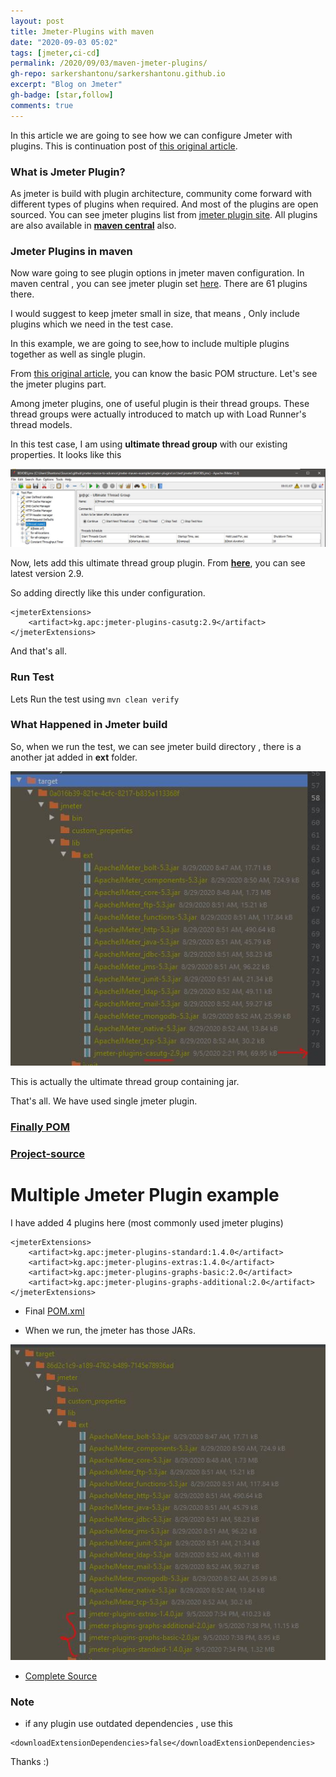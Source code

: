 ```yaml
---
layout: post
title: Jmeter-Plugins with maven
date: "2020-09-03 05:02"
tags: [jmeter,ci-cd]
permalink: /2020/09/03/maven-jmeter-plugins/
gh-repo: sarkershantonu/sarkershantonu.github.io
excerpt: "Blog on Jmeter"
gh-badge: [star,follow]
comments: true
---
```

In this article we are going to see how we can configure Jmeter with plugins. This is continuation post of [this original article](https://sarkershantonu.github.io/2020/08/28/maven-jmeter/).

### What is Jmeter Plugin? 
As jmeter is build with plugin architecture, community come forward with different types of plugins when required. And most of the plugins are open sourced. 
You can see jmeter plugins list from [jmeter plugin site](https://jmeter-plugins.org/). All plugins are also available in [**maven central**](https://mvnrepository.com/artifact/kg.apc) also. 

### Jmeter Plugins in maven
Now ware going to see plugin options in jmeter maven configuration. In maven central , you can see jmeter plugin set [here](https://mvnrepository.com/artifact/kg.apc). There are 61 plugins there. 

I would suggest to keep jmeter small in size, that means , Only include plugins which we need in the test case. 

In this example, we are going to see,how to include multiple plugins together as well as single plugin. 

From [this original article](https://sarkershantonu.github.io/2020/08/28/maven-jmeter/), you can know the basic POM structure. Let's see the jmeter plugins part. 

Among jmeter plugins, one of useful plugin is their thread groups. These thread groups were actually introduced to match up with Load Runner's thread models. 

In this test case, I am using **ultimate thread group** with our existing properties. It looks like this 

![ultimate-thread-group](/images/jmeter-maven/ultimate-threadGroup.JPG)

Now, lets add this ultimate thread group plugin. From [**here**](https://mvnrepository.com/artifact/kg.apc/jmeter-plugins-casutg), you can see latest version 2.9. 

So adding directly like this under configuration. 

```
<jmeterExtensions>
    <artifact>kg.apc:jmeter-plugins-casutg:2.9</artifact>
</jmeterExtensions>
```

And that's all. 
### Run Test 
Lets Run the test using ``` mvn clean verify ```

### What Happened in Jmeter build 
So, when we run the test, we can see jmeter build directory , there is a another jat added in **ext** folder. 

![jmeter-plugins](/images/jmeter-maven/jmeter-plugins-jar.JPG)

This is actually the ultimate thread group containing jar. 

That's all. We have used single jmeter plugin. 

### [Finally POM ](https://github.com/sarkershantonu/jmeter-novice-to-advance/blob/master/jmeter-maven-examples/jmeter-plugins/pom.xml)

### [Project-source](https://github.com/sarkershantonu/jmeter-novice-to-advance/tree/master/jmeter-maven-examples/jmeter-plugins)

# Multiple Jmeter Plugin example 
I have added 4 plugins here (most commonly used jmeter plugins)

```
<jmeterExtensions>
    <artifact>kg.apc:jmeter-plugins-standard:1.4.0</artifact>
    <artifact>kg.apc:jmeter-plugins-extras:1.4.0</artifact>
    <artifact>kg.apc:jmeter-plugins-graphs-basic:2.0</artifact>
    <artifact>kg.apc:jmeter-plugins-graphs-additional:2.0</artifact>
</jmeterExtensions>
```

- Final [POM.xml](https://github.com/sarkershantonu/jmeter-novice-to-advance/blob/master/jmeter-maven-examples/jmeter-multiple-plugins/pom.xml)

- When we run, the jmeter has those JARs. 

![jmeter-multiple-plugins](/images/jmeter-maven/jmeter-multiple-plugins-jar.JPG)

- [Complete Source](https://github.com/sarkershantonu/jmeter-novice-to-advance/tree/master/jmeter-maven-examples/jmeter-multiple-plugins)

### Note 
- if any plugin use outdated dependencies , use this 

```
<downloadExtensionDependencies>false</downloadExtensionDependencies>
```
Thanks :) 